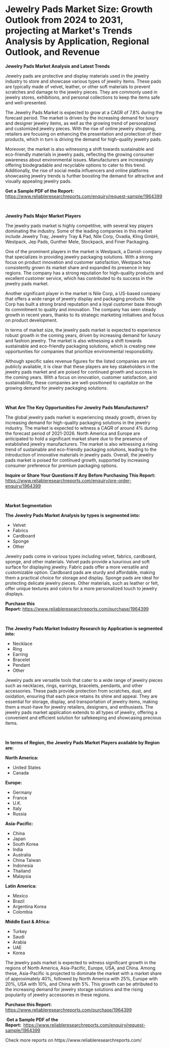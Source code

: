 <p><h1>Jewelry Pads Market Size: Growth Outlook from 2024 to 2031, projecting at Market's Trends Analysis by Application, Regional Outlook, and Revenue</h1></p><p><strong>Jewelry Pads Market Analysis and Latest Trends</strong></p>
<p><p>Jewelry pads are protective and display materials used in the jewelry industry to store and showcase various types of jewelry items. These pads are typically made of velvet, leather, or other soft materials to prevent scratches and damage to the jewelry pieces. They are commonly used in jewelry stores, exhibitions, and personal collections to keep the items safe and well-presented.</p><p>The Jewelry Pads Market is expected to grow at a CAGR of 7.8% during the forecast period. The market is driven by the increasing demand for luxury and designer jewelry items, as well as the growing trend of personalized and customized jewelry pieces. With the rise of online jewelry shopping, retailers are focusing on enhancing the presentation and protection of their products, which in turn is driving the demand for high-quality jewelry pads.</p><p>Moreover, the market is also witnessing a shift towards sustainable and eco-friendly materials in jewelry pads, reflecting the growing consumer awareness about environmental issues. Manufacturers are increasingly offering biodegradable and recyclable options to cater to this trend. Additionally, the rise of social media influencers and online platforms showcasing jewelry trends is further boosting the demand for attractive and visually appealing jewelry pads.</p></p>
<p><strong>Get a Sample PDF of the Report:&nbsp;</strong> <a href="https://www.reliableresearchreports.com/enquiry/request-sample/1964399">https://www.reliableresearchreports.com/enquiry/request-sample/1964399</a></p>
<p>&nbsp;</p>
<p><strong>Jewelry Pads Major Market Players</strong></p>
<p><p>The jewelry pads market is highly competitive, with several key players dominating the industry. Some of the leading companies in this market include Jewelry Tray, Jewelry Tray & Pad, Nile Corp, Ovadia, Kling GmbH, Westpack, Jep Pads, Gunther Mele, Stockpack, and Finer Packaging.</p><p>One of the prominent players in the market is Westpack, a Danish company that specializes in providing jewelry packaging solutions. With a strong focus on product innovation and customer satisfaction, Westpack has consistently grown its market share and expanded its presence in key regions. The company has a strong reputation for high-quality products and excellent customer service, which has contributed to its success in the jewelry pads market.</p><p>Another significant player in the market is Nile Corp, a US-based company that offers a wide range of jewelry display and packaging products. Nile Corp has built a strong brand reputation and a loyal customer base through its commitment to quality and innovation. The company has seen steady growth in recent years, thanks to its strategic marketing initiatives and focus on product development.</p><p>In terms of market size, the jewelry pads market is expected to experience robust growth in the coming years, driven by increasing demand for luxury and fashion jewelry. The market is also witnessing a shift towards sustainable and eco-friendly packaging solutions, which is creating new opportunities for companies that prioritize environmental responsibility.</p><p>Although specific sales revenue figures for the listed companies are not publicly available, it is clear that these players are key stakeholders in the jewelry pads market and are poised for continued growth and success in the coming years. With a focus on innovation, customer satisfaction, and sustainability, these companies are well-positioned to capitalize on the growing demand for jewelry packaging solutions.</p></p>
<p>&nbsp;</p>
<p><strong>What Are The Key Opportunities For Jewelry Pads Manufacturers?</strong></p>
<p><p>The global jewelry pads market is experiencing steady growth, driven by increasing demand for high-quality packaging solutions in the jewelry industry. The market is expected to witness a CAGR of around 4% during the forecast period of 2021-2026. North America and Europe are anticipated to hold a significant market share due to the presence of established jewelry manufacturers. The market is also witnessing a rising trend of sustainable and eco-friendly packaging solutions, leading to the introduction of innovative materials in jewelry pads. Overall, the jewelry pads market is poised for continued growth, supported by increasing consumer preference for premium packaging options.</p></p>
<p><strong>Inquire or Share Your Questions If Any Before Purchasing This Report:</strong> <a href="https://www.reliableresearchreports.com/enquiry/pre-order-enquiry/1964399">https://www.reliableresearchreports.com/enquiry/pre-order-enquiry/1964399</a></p>
<p>&nbsp;</p>
<p><strong>Market Segmentation</strong></p>
<p><strong>The Jewelry Pads Market Analysis by types is segmented into:</strong></p>
<p><ul><li>Velvet</li><li>Fabrics</li><li>Cardboard</li><li>Sponge</li><li>Other</li></ul></p>
<p><p>Jewelry pads come in various types including velvet, fabrics, cardboard, sponge, and other materials. Velvet pads provide a luxurious and soft surface for displaying jewelry. Fabric pads offer a more versatile and customizable option. Cardboard pads are sturdy and affordable, making them a practical choice for storage and display. Sponge pads are ideal for protecting delicate jewelry pieces. Other materials, such as leather or felt, offer unique textures and colors for a more personalized touch to jewelry displays.</p></p>
<p><strong>Purchase this Report:&nbsp;</strong><a href="https://www.reliableresearchreports.com/purchase/1964399">https://www.reliableresearchreports.com/purchase/1964399</a></p>
<p>&nbsp;</p>
<p><strong>The Jewelry Pads Market Industry Research by Application is segmented into:</strong></p>
<p><ul><li>Necklace</li><li>Ring</li><li>Earring</li><li>Bracelet</li><li>Pendant</li><li>Other</li></ul></p>
<p><p>Jewelry pads are versatile tools that cater to a wide range of jewelry pieces such as necklaces, rings, earrings, bracelets, pendants, and other accessories. These pads provide protection from scratches, dust, and oxidation, ensuring that each piece retains its shine and appeal. They are essential for storage, display, and transportation of jewelry items, making them a must-have for jewelry retailers, designers, and enthusiasts. The jewelry pads market application extends to all types of jewelry, offering a convenient and efficient solution for safekeeping and showcasing precious items.</p></p>
<p>&nbsp;</p>
<p><strong>In terms of Region, the Jewelry Pads Market Players available by Region are:</strong></p>
<p>
    <p> <strong> North America: </strong>
        <ul>
            <li>United States</li>
            <li>Canada</li>
        </ul>
        </p> 
    <p> <strong> Europe: </strong>
        <ul>
            <li>Germany</li>
            <li>France</li>
            <li>U.K.</li>
            <li>Italy</li>
            <li>Russia</li>
        </ul>
        </p> 
    <p> <strong> Asia-Pacific: </strong>
        <ul>
            <li>China</li>
            <li>Japan</li>
            <li>South Korea</li>
            <li>India</li>
            <li>Australia</li>
            <li>China Taiwan</li>
            <li>Indonesia</li>
            <li>Thailand</li>
            <li>Malaysia</li>
        </ul>
        </p> 
    <p> <strong> Latin America: </strong>
        <ul>
            <li>Mexico</li>
            <li>Brazil</li>
            <li>Argentina Korea</li>
            <li>Colombia</li>
        </ul>
        </p> 
    <p> <strong> Middle East & Africa: </strong>
        <ul>
            <li>Turkey</li>
            <li>Saudi</li>
            <li>Arabia</li>
            <li>UAE</li>
            <li>Korea</li>
        </ul>
    </p>
    </p>
<p><p>The jewelry pads market is expected to witness significant growth in the regions of North America, Asia-Pacific, Europe, USA, and China. Among these, Asia-Pacific is projected to dominate the market with a market share of approximately 40%, followed by North America with 25%, Europe with 20%, USA with 10%, and China with 5%. This growth can be attributed to the increasing demand for jewelry storage solutions and the rising popularity of jewelry accessories in these regions.</p></p>
<p><strong>Purchase this Report: </strong><a href="https://www.reliableresearchreports.com/purchase/1964399">https://www.reliableresearchreports.com/purchase/1964399</a></p>
<p>&nbsp;<strong>Get a Sample PDF of the Report:&nbsp;&nbsp;</strong><a href="https://www.reliableresearchreports.com/enquiry/request-sample/1964399">https://www.reliableresearchreports.com/enquiry/request-sample/1964399</a></p>
<p><strong></strong></p>
<p>Check more reports on https://www.reliableresearchreports.com/</p>